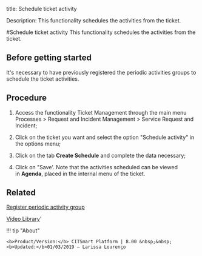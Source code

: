 title:  Schedule ticket activity
 
Description: This functionality schedules the activities from the ticket.
 
#Schedule ticket activity
This functionality schedules the activities from the ticket.

Before getting started
--------------------------

It's necessary to have previously registered the periodic activities groups to
schedule the ticket activities.

Procedure
-------------

1.  Access the functionality Ticket Management through the main menu Processes
    \> Request and Incident Management \> Service Request and Incident;

2.  Click on the ticket you want and select the option "Schedule activity" in
    the options menu;

3.  Click on the tab **Create Schedule** and complete the data necessary;

4.  Click on "Save'. Note that the activities scheduled can be viewed
    in **Agenda**, placed in the internal menu of the ticket.

Related
-----------

[Register periodic activity group](/en-us/citsmart-esp-8/additional-features/automation-of-operation/configuration/periodic-activity-group.html)

<i class='fa fa-youtube-play  fa-2x' style='color:#97ce17;vertical-align: middle;'> </i> [Video Library](https://www.youtube.com/playlist?list=PLB5qK2uzf2RNrJnhiXj3dbmgsm9-quhfz)'

!!! tip "About"

    <b>Product/Version:</b> CITSmart Platform | 8.00 &nbsp;&nbsp;
    <b>Updated:</b>01/03/2019 – Larissa Lourenço

